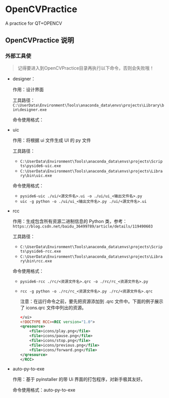 # OpenCVPractice
A practice for QT+OPENCV

## OpenCVPractice 说明

### 外部工具使

> 记得要进入到OpenCVPractice目录再执行以下命令，否则会失败哦！

- designer：

  作用：设计界面

  工具路径：`C:\UserData\Environment\Tools\anaconda_data\envs\projects\Library\bin\designer.exe`

  命令使用格式：

- uic

  作用：将根据 ui 文件生成 UI 的 py 文件

  工具路径：

  - `C:\UserData\Environment\Tools\anaconda_data\envs\projects\Scripts\pyside6-uic.exe`
  - `C:\UserData\Environment\Tools\anaconda_data\envs\projects\Library\bin\uic.exe`

  命令使用格式：

  - `pyside6-uic ./ui/<源文件名>.ui -o ./ui/ui_<输出文件名>.py`
  - `uic -g python -o ./ui/ui_<输出文件名>.py ./ui/<源文件名>.ui`

- rcc

  作用：生成包含所有资源二进制信息的 Python 类，参考：`https://blog.csdn.net/baidu_36499789/article/details/119490603`

  工具路径：

  - `C:\UserData\Environment\Tools\anaconda_data\envs\projects\Scripts\pyside6-rcc.exe`
  - `C:\UserData\Environment\Tools\anaconda_data\envs\projects\Library\bin\rcc.exe`

  命令使用格式：

  - `pyside6-rcc ./rc/<资源文件名>.qrc -o ./rc/rc_<资源文件名>.py`
  - `rcc -g python -o ./rc/rc_<资源文件名>.py ./rc/<资源文件名>.qrc`

    注意：在运行命令之前，要先把资源添加到 .qrc 文件中。下面的例子展示了 icons.qrc 文件中列出的资源。

    ```qrc
    </ui>
    <!DOCTYPE RCC><RCC version="1.0">
    <qresource>
        <file>icons/play.png</file>
        <file>icons/pause.png</file>
        <file>icons/stop.png</file>
        <file>icons/previous.png</file>
        <file>icons/forward.png</file>
    </qresource>
    </RCC>
    ```

- auto-py-to-exe

  作用：基于 pyinstaller 的带 Ui 界面的打包程序，对新手极其友好。

  命令使用格式：auto-py-to-exe

